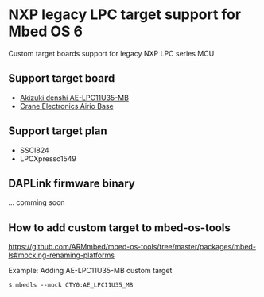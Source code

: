 # NXP legacy LPC target support for Mbed OS 6
Custom target boards support for legacy NXP LPC series MCU

## Support target board

* [Akizuki denshi AE-LPC11U35-MB](http://akizukidenshi.com/catalog/g/gK-12144/)
* [Crane Electronics Airio Base](https://crane-elec.co.jp/products/vol-14_airio-base/)

## Support target plan

* SSCI824
* LPCXpresso1549

## DAPLink firmware binary

... comming soon

## How to add custom target to mbed-os-tools

https://github.com/ARMmbed/mbed-os-tools/tree/master/packages/mbed-ls#mocking-renaming-platforms

Example: Adding AE-LPC11U35-MB custom target

```
$ mbedls --mock CTY0:AE_LPC11U35_MB
```
